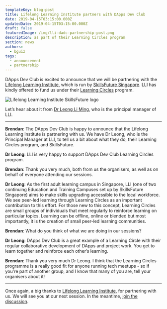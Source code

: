 ```yaml
---
templateKey: blog-post
title: Lifelong Learning Institute partners with DApps Dev Club
date: 2019-04-15T03:15:00.000Z
updatedDate: 2019-04-15T03:15:00.000Z
draft: false
featuredImage: /img/lli-dadc-partnership-post.png
description: as part of their Learning Circles program
section: news
authors:
  - bguiz
tags:
  - announcement
  - partnership
---
```


DApps Dev Club is excited to announce that we will be partnering with the [Lifelong Learning Institute](https://www.lli.sg/), which is run by [SkillsFuture Singapore](http://www.skillsfuture.sg/). LLI has kindly offered to fund us under their [Learning Circles](https://www.learnnow.sg/) program.

<!-- excerpt -->

![Lifelong Learning Institute SkillsFuture logo](lli-skillsfuture-logo.png)

Let’s hear about it from [Dr Leong Li Ming](https://www.linkedin.com/in/limingleong/), who is the principal manager of LLI.

----

**Brendan**: The DApps Dev Club is happy to announce that the Lifelong Learning Institute is
partnering with us. We have Dr Leong, who is the Principal Manager at LLI, to tell us a bit
about what they do, their Learning Circles program, and SkillsFuture.

**Dr Leong**: LLI is very happy to support DApps Dev Club Learning Circles program.

**Brendan**: Thank you very much, both from us the organisers, as well as on behalf of everyone attending our sessions.

**Dr Leong**: As the first adult learning campus in Singapore, LLI (one of two continuing Education and Training Campuses set up by SkillsFuture Singapore) aims to make skills upgrading accessible to the local workforce.
We see peer-led learning through Learning Circles as an important contribution to this effort.
For those new to this concept, Learning Circles are small groups
of individuals that meet regularly to reinforce learning on particular topics. Learning can be
offline, online or blended but most importantly, it is the creation of small peer-led learning
communities.

**Brendan**: What do you think of what we are doing in our sessions?

**Dr Leong**: DApps Dev Club is a great example of a Learning Circle with their regular
collaborative development of DApps and project work. You get to learn together and
reinforce each other’s learning.

**Brendan**: Thank you very much Dr Leong. I think that the Learning Circles programme is a really good fit for anyone running tech meetups - so if you're part of another group, and I know that many of you are, tell your organisers about it!

----

Once again, a big thanks to [Lifelong Learning Institute](https://www.lli.sg/), for partnering with us. We will see you at our next session. In the meantime, [join the discussion](https://discordapp.com/invite/eM9Vv7P).

